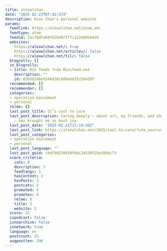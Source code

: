 ```yaml
---
title: alexwlchan
date: "2025-02-23T07:32:37Z"
description: Alex Chan's personal website
params:
  feedlink: https://alexwlchan.net/atom.xml
  feedtype: atom
  feedid: 2ac7bd7ab9fb264973ffc152eb05d439
  websites:
    https://alexwlchan.net/: true
    https://alexwlchan.net/articles/: false
    https://alexwlchan.net/til/: false
  blogrolls: []
  in_blogrolls:
  - title: RSS feeds from Minifeed.net
    description: ""
    id: 83b59248e9346428c889eb03522b4297
  recommended: []
  recommender: []
  categories:
  - operation mincemeat
  - personal
  relme: {}
  last_post_title: It’s cool to care
  last_post_description: Caring deeply – about art, my friends, and shared experiences
    – has brought me so much joy.
  last_post_date: "2025-02-21T13:19:30Z"
  last_post_link: https://alexwlchan.net/2025/cool-to-care/?utm_source=rss
  last_post_categories:
  - operation mincemeat
  - personal
  last_post_language: ""
  last_post_guid: c8df09210458f6dc24338f25e398dc73
  score_criteria:
    cats: 0
    description: 3
    feedlangs: 1
    hasContent: 3
    hasPosts: 3
    postcats: 2
    promoted: 5
    promotes: 0
    relme: 0
    title: 3
    website: 2
  score: 22
  ispodcast: false
  isnoarchive: false
  innetwork: true
  language: en
  postcount: 25
  avgpostlen: 296
---
```

